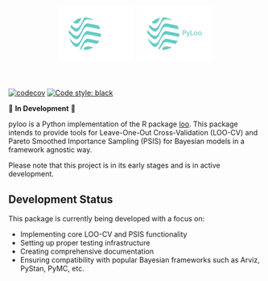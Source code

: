 <h1 align="center">
<img src="https://raw.githubusercontent.com/jordandeklerk/pyloo/main/assets/pyloo-dark.png#gh-light-mode-only" width=150></img>
<img src="https://raw.githubusercontent.com/jordandeklerk/pyloo/main/assets/pyloo-light.png#gh-dark-mode-only" width=150></img>
</h1><br>


[![codecov](https://codecov.io/gh/pyloo/branch/main/graph/badge.svg)](https://codecov.io/gh/pyloo/new)
[![Code style: black](https://img.shields.io/badge/code%20style-black-000000.svg)](https://github.com/ambv/black)

🚧 **In Development** 🚧

pyloo is a Python implementation of the R package [loo](https://github.com/stan-dev/loo). This package intends to provide tools for Leave-One-Out Cross-Validation (LOO-CV) and Pareto Smoothed Importance Sampling (PSIS) for Bayesian models in a framework agnostic way.

Please note that this project is in its early stages and is in active development.

## Development Status

This package is currently being developed with a focus on:
- Implementing core LOO-CV and PSIS functionality
- Setting up proper testing infrastructure
- Creating comprehensive documentation
- Ensuring compatibility with popular Bayesian frameworks such as Arviz, PyStan, PyMC, etc.
